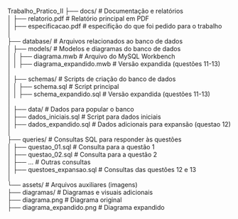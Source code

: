Trabalho_Pratico_II
├── docs/                       # Documentação e relatórios  
│   ├── relatorio.pdf           # Relatório principal em PDF  
│   ├── especificacao.pdf       # especifição do que foi pedido para o trabalho  
│  
├── database/                   # Arquivos relacionados ao banco de dados  
│   ├── models/                 # Modelos e diagramas do banco de dados  
│   │   ├── diagrama.mwb        # Arquivo do MySQL Workbench  
│   │   ├── diagrama_expandido.mwb # Versão expandida (questões 11-13)  
│  
│   ├── schemas/                # Scripts de criação do banco de dados  
│   │   ├── schema.sql          # Script principal  
│   │   ├── schema_expandido.sql # Versão expandida (questões 11-13)  
│  
│   ├── data/                   # Dados para popular o banco  
│       ├── dados_iniciais.sql  # Script para dados iniciais  
│       ├── dados_expandido.sql # Dados adicionais para expansão (questao 12)  
│  
├── queries/                    # Consultas SQL para responder às questões  
│   ├── questao_01.sql          # Consulta para a questão 1  
│   ├── questao_02.sql          # Consulta para a questão 2  
│   ├── ...                     # Outras consultas  
│   ├── questoes_expansao.sql   # Consultas das questões 12 e 13  
│  
└── assets/                     # Arquivos auxiliares (imagens)  
    ├── diagramas/              # Diagramas e visuais adicionais  
        ├── diagrama.png        # Diagrama original  
        ├── diagrama_expandido.png     # Diagrama expandido  
